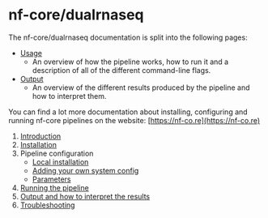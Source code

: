 # nf-core/dualrnaseq

The nf-core/dualrnaseq documentation is split into the following pages:

* [Usage](usage.md)
  * An overview of how the pipeline works, how to run it and a description of all of the different command-line flags.
* [Output](output.md)
  * An overview of the different results produced by the pipeline and how to interpret them.

You can find a lot more documentation about installing, configuring and running nf-core pipelines on the website: [https://nf-co.re](https://nf-co.re)

1. [Introduction](introduction.md)
2. [Installation](https://nf-co.re/usage/installation)
3. Pipeline configuration
    * [Local installation](https://nf-co.re/usage/local_installation)
    * [Adding your own system config](https://nf-co.re/usage/adding_own_config)
    * [Parameters](parameters.md)
4. [Running the pipeline](usage.md)
5. [Output and how to interpret the results](output.md)
6. [Troubleshooting](https://nf-co.re/usage/troubleshooting)
